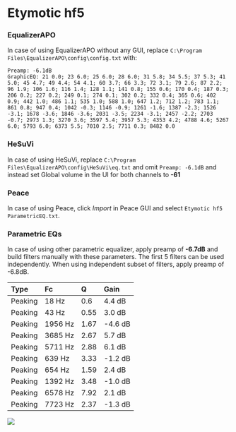 # Etymotic hf5

### EqualizerAPO
In case of using EqualizerAPO without any GUI, replace `C:\Program Files\EqualizerAPO\config\config.txt`
with:
```
Preamp: -6.1dB
GraphicEQ: 21 0.0; 23 6.0; 25 6.0; 28 6.0; 31 5.8; 34 5.5; 37 5.3; 41 5.0; 45 4.7; 49 4.4; 54 4.1; 60 3.7; 66 3.3; 72 3.1; 79 2.6; 87 2.2; 96 1.9; 106 1.6; 116 1.4; 128 1.1; 141 0.8; 155 0.6; 170 0.4; 187 0.3; 206 0.2; 227 0.2; 249 0.1; 274 0.1; 302 0.2; 332 0.4; 365 0.6; 402 0.9; 442 1.0; 486 1.1; 535 1.0; 588 1.0; 647 1.2; 712 1.2; 783 1.1; 861 0.8; 947 0.4; 1042 -0.3; 1146 -0.9; 1261 -1.6; 1387 -2.3; 1526 -3.1; 1678 -3.6; 1846 -3.6; 2031 -3.5; 2234 -3.1; 2457 -2.2; 2703 -0.7; 2973 1.3; 3270 3.6; 3597 5.4; 3957 5.3; 4353 4.2; 4788 4.6; 5267 6.0; 5793 6.0; 6373 5.5; 7010 2.5; 7711 0.3; 8482 0.0
```

### HeSuVi
In case of using HeSuVi, replace `C:\Program Files\EqualizerAPO\config\HeSuVi\eq.txt` and omit `Preamp:
-6.1dB` and instead set Global volume in the UI for both channels to **-61**

### Peace
In case of using Peace, click *Import* in Peace GUI and select `Etymotic hf5 ParametricEQ.txt`.

### Parametric EQs
In case of using other parametric equalizer, apply preamp of **-6.7dB** and build filters manually
with these parameters. The first 5 filters can be used independently.
When using independent subset of filters, apply preamp of -6.8dB.

| Type    | Fc      |    Q | Gain    |
|:--------|:--------|:-----|:--------|
| Peaking | 18 Hz   | 0.6  | 4.4 dB  |
| Peaking | 43 Hz   | 0.55 | 3.0 dB  |
| Peaking | 1956 Hz | 1.67 | -4.6 dB |
| Peaking | 3685 Hz | 2.67 | 5.7 dB  |
| Peaking | 5711 Hz | 2.88 | 6.1 dB  |
| Peaking | 639 Hz  | 3.33 | -1.2 dB |
| Peaking | 654 Hz  | 1.59 | 2.4 dB  |
| Peaking | 1392 Hz | 3.48 | -1.0 dB |
| Peaking | 6578 Hz | 7.92 | 2.1 dB  |
| Peaking | 7723 Hz | 2.37 | -1.3 dB |

![](https://raw.githubusercontent.com/jaakkopasanen/AutoEq/master/results/headphonecom/sbaf-serious/Etymotic%20hf5/Etymotic%20hf5.png)